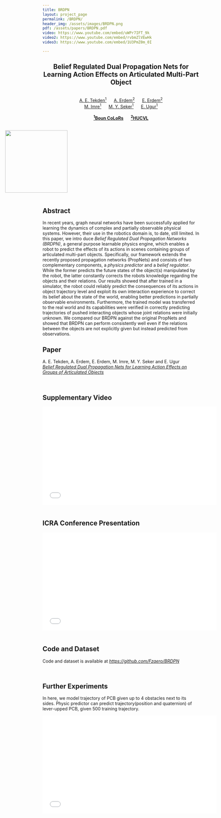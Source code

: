 ```yaml
---
title: BRDPN
layout: project_page
permalink: /BRDPN/
header_img: /assets/images/BRDPN.png
pdf: /assets/papers/BRDPN.pdf
video: https://www.youtube.com/embed/uWPr7IFT_9k
video2: https://www.youtube.com/embed/rvbmZlVEwHk
video3: https://www.youtube.com/embed/1U3PmZ0m_0I

---
```


<div id="primarycontent">
<center>
<h2>Belief Regulated Dual Propagation Nets for Learning Action  Effects on Articulated Multi-Part Object</h2>   
<br> 
	<a href="/">A. E. Tekden<sup>1</sup></a> &nbsp;&nbsp;&nbsp;&nbsp;
	<a href="https://web.cs.hacettepe.edu.tr/~aykut/">A. Erdem<sup>2</sup></a> &nbsp;&nbsp;&nbsp;&nbsp;
	<a href="https://web.cs.hacettepe.edu.tr/~erkut/">E. Erdem<sup>2</sup></a><br>
	<a href="https://mertimre.github.io/">M. Imre<sup>1</sup></a> &nbsp;&nbsp;&nbsp;&nbsp;
	<a href="https://scholar.google.com/citations?user=H8NkqvQAAAAJ&hl=tr">M. Y. Seker<sup>1</sup></a> &nbsp;&nbsp;&nbsp;&nbsp;
	<a href="https://www.cmpe.boun.edu.tr/~emre/">E. Ugur<sup>1</sup></a><br><br>
	<a href="http://colors.cmpe.boun.edu.tr/"><b><sup>1</sup>Boun CoLoRs</b></a> &nbsp;&nbsp;&nbsp;&nbsp;
	<a href="https://vision.cs.hacettepe.edu.tr/"><b><sup>2</sup>HUCVL</b></a> <br>
</center>
<br>

<img height="200px" style="margin: 0px -120px" id="header_img" src="{{page.header_img}}"/><br>
<br>
<h2>Abstract</h2>
<p>
In recent years, graph neural networks have been
successfully applied for learning the dynamics of complex and
partially observable physical systems. However, their use in the
robotics domain is, to date, still limited. In this paper, we intro
duce <em>Belief Regulated Dual Propagation Networks (BRDPN)</em>, a
general purpose learnable physics engine, which enables a robot
to predict the effects of its actions in scenes containing groups
of articulated multi-part objects. Specifically, our framework
extends the recently proposed propagation networks (PropNets)
and consists of two complementary components, a <em>physics
predictor</em> and a <em>belief regulator</em>. While the former predicts the
future states of the object(s) manipulated by the robot, the latter
constantly corrects the robots knowledge regarding the objects
and their relations. Our results showed that after trained in a
simulator, the robot could reliably predict the consequences
of its actions in object trajectory level and exploit its own
interaction experience to correct its belief about the state of
the world, enabling better predictions in partially observable
environments. Furthermore, the trained model was transferred
to the real world and its capabilities were verified in correctly
predicting trajectories of pushed interacting objects whose joint
relations were initially unknown. We compared our BRDPN
against the original PropNets and showed that BRDPN can
perform consistently well even if the relations between the
objects are not explicitly given but instead predicted from observations.
</p>

<h2>Paper</h2>
<p>A. E. Tekden, A. Erdem, E. Erdem, M. Imre, M. Y. Seker and E. Ugur <br/>
<a href="{{page.pdf}}"><em>Belief Regulated Dual Propagation Nets for Learning Action Effects on Groups of Articulated Objects</em></a></p>


<br/>

<h2>Supplementary Video</h2>

<div class="video">
    <iframe width="560" height="315" src="{{page.video}}" frameborder="0" allow="accelerometer; autoplay; encrypted-media; gyroscope; picture-in-picture" allowfullscreen></iframe>
</div>
<br/>

<h2>ICRA Conference Presentation</h2>

<div class="video">
    <iframe width="560" height="315" src="{{page.video3}}" frameborder="0" allow="accelerometer; autoplay; encrypted-media; gyroscope; picture-in-picture" allowfullscreen></iframe>
</div>
<br/>


<h2>Code and Dataset</h2>

<p>Code and dataset is available at <a href="https://github.com/Fzaero/BRDPN"><em>https://github.com/Fzaero/BRDPN</em></a></p>

<br/>

<h2>Further Experiments</h2>

<p> In here, we model trajectory of PCB given up to 4 obstacles next to its sides. Physic predictor can predict trajectory(position and quaternion) of lever-upped PCB, given 500 training trajectory.</p> 

<div class="video">
    <iframe width="560" height="315" src="{{page.video2}}" frameborder="0" allow="accelerometer; autoplay; encrypted-media; gyroscope; picture-in-picture" allowfullscreen></iframe>
</div>

<br/>
